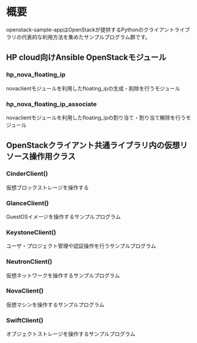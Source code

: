 # 概要
openstack-sample-appはOpenStackが提供するPythonのクライアントライブラリの代表的な利用方法を集めたサンプルプログラム群です。

## HP cloud向けAnsible OpenStackモジュール
### hp_nova_floating_ip
novaclientモジュールを利用したfloating_ipの生成・削除を行うモジュール

### hp_nova_floating_ip_associate
novaclientモジュールを利用したfloating_ipの割り当て・割り当て解除を行うモジュール

## OpenStackクライアント共通ライブラリ内の仮想リソース操作用クラス
### CinderClient()
仮想ブロックストレージを操作する

### GlanceClient()
GuestOSイメージを操作するサンプルプログラム

### KeystoneClient()
ユーザ・プロジェクト管理や認証操作を行うサンプルプログラム

### NeutronClient()
仮想ネットワークを操作するサンプルプログラム

### NovaClient()
仮想マシンを操作するサンプルプログラム

### SwiftClient()
オブジェクトストレージを操作するサンプルプログラム

